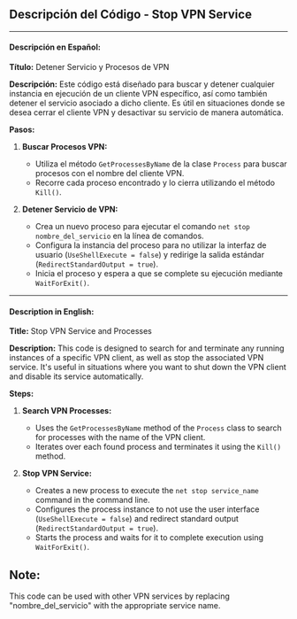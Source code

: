 ## Descripción del Código - Stop VPN Service

---

#### Descripción en Español:

**Título:** Detener Servicio y Procesos de VPN

**Descripción:**
Este código está diseñado para buscar y detener cualquier instancia en ejecución de un cliente VPN específico, así como también detener el servicio asociado a dicho cliente. Es útil en situaciones donde se desea cerrar el cliente VPN y desactivar su servicio de manera automática.

**Pasos:**
1. **Buscar Procesos VPN:**
   - Utiliza el método `GetProcessesByName` de la clase `Process` para buscar procesos con el nombre del cliente VPN.
   - Recorre cada proceso encontrado y lo cierra utilizando el método `Kill()`.

2. **Detener Servicio de VPN:**
   - Crea un nuevo proceso para ejecutar el comando `net stop nombre_del_servicio` en la línea de comandos.
   - Configura la instancia del proceso para no utilizar la interfaz de usuario (`UseShellExecute = false`) y redirige la salida estándar (`RedirectStandardOutput = true`).
   - Inicia el proceso y espera a que se complete su ejecución mediante `WaitForExit()`.

---

#### Description in English:

**Title:** Stop VPN Service and Processes

**Description:**
This code is designed to search for and terminate any running instances of a specific VPN client, as well as stop the associated VPN service. It's useful in situations where you want to shut down the VPN client and disable its service automatically.

**Steps:**
1. **Search VPN Processes:**
   - Uses the `GetProcessesByName` method of the `Process` class to search for processes with the name of the VPN client.
   - Iterates over each found process and terminates it using the `Kill()` method.

2. **Stop VPN Service:**
   - Creates a new process to execute the `net stop service_name` command in the command line.
   - Configures the process instance to not use the user interface (`UseShellExecute = false`) and redirect standard output (`RedirectStandardOutput = true`).
   - Starts the process and waits for it to complete execution using `WaitForExit()`.

## Note:
This code can be used with other VPN services by replacing "nombre_del_servicio" with the appropriate service name.
